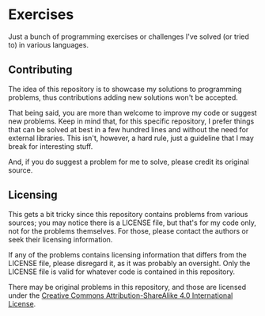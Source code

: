# Exercises

Just a bunch of programming exercises or challenges I've solved (or tried to)
in various languages.

## Contributing

The idea of this repository is to showcase my solutions to programming
problems, thus contributions adding new solutions won't be accepted.

That being said, you are more than welcome to improve my code or suggest new
problems. Keep in mind that, for this specific repository, I prefer things that
can be solved at best in a few hundred lines and without the need for external
libraries. This isn't, however, a hard rule, just a guideline that I may break
for interesting stuff.

And, if you do suggest a problem for me to solve, please credit its original
source.

## Licensing

This gets a bit tricky since this repository contains problems from various
sources; you may notice there is a LICENSE file, but that's for my code only,
not for the problems themselves. For those, please contact the authors or seek
their licensing information.

If any of the problems contains licensing information that differs from the
LICENSE file, please disregard it, as it was probably an oversight. Only the
LICENSE file is valid for whatever code is contained in this repository.

There may be original problems in this repository, and those are licensed under
the [Creative Commons Attribution-ShareAlike 4.0 International License][CC-SA].

[CC-SA]: https://creativecommons.org/licenses/by-sa/4.0/
